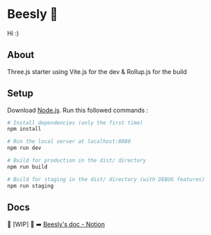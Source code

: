 # Beesly 🍜

Hi :)

## About

Three.js starter using Vite.js for the dev & Rollup.js for the build

## Setup

Download [Node.js](https://nodejs.org/en/download/).
Run this followed commands :

``` bash
# Install dependencies (only the first time)
npm install

# Run the local server at localhost:8080
npm run dev

# Build for production in the dist/ directory
npm run build

# Build for staging in the dist/ directory (with DEBUG features)
npm run staging
```

## Docs
🚧 [WIP] 🚧
➡️ [Beesly's doc - Notion](https://beesly.notion.site/beesly/Beesly-fb2c9133921342aabe39d92050706cb8)
